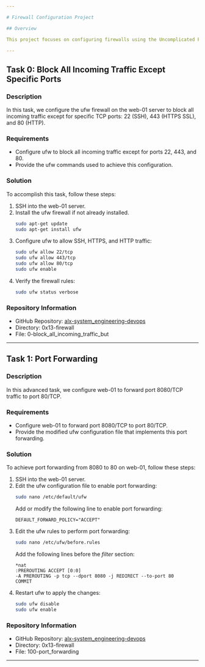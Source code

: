 ```yaml
---

# Firewall Configuration Project

## Overview

This project focuses on configuring firewalls using the Uncomplicated Firewall (ufw) utility on web servers. The tasks include blocking incoming traffic and setting up port forwarding.

---
```


## Task 0: Block All Incoming Traffic Except Specific Ports

### Description

In this task, we configure the ufw firewall on the web-01 server to block all incoming traffic except for specific TCP ports: 22 (SSH), 443 (HTTPS SSL), and 80 (HTTP).

### Requirements

- Configure ufw to block all incoming traffic except for ports 22, 443, and 80.
- Provide the ufw commands used to achieve this configuration.

### Solution

To accomplish this task, follow these steps:

1. SSH into the web-01 server.
2. Install the ufw firewall if not already installed.
   ```bash
   sudo apt-get update
   sudo apt-get install ufw
   ```
3. Configure ufw to allow SSH, HTTPS, and HTTP traffic:
   ```bash
   sudo ufw allow 22/tcp
   sudo ufw allow 443/tcp
   sudo ufw allow 80/tcp
   sudo ufw enable
   ```
4. Verify the firewall rules:
   ```bash
   sudo ufw status verbose
   ```

### Repository Information

- GitHub Repository: [alx-system_engineering-devops](https://github.com/username/alx-system_engineering-devops)
- Directory: 0x13-firewall
- File: 0-block_all_incoming_traffic_but

---

## Task 1: Port Forwarding

### Description

In this advanced task, we configure web-01 to forward port 8080/TCP traffic to port 80/TCP.

### Requirements

- Configure web-01 to forward port 8080/TCP to port 80/TCP.
- Provide the modified ufw configuration file that implements this port forwarding.

### Solution

To achieve port forwarding from 8080 to 80 on web-01, follow these steps:

1. SSH into the web-01 server.
2. Edit the ufw configuration file to enable port forwarding:
   ```bash
   sudo nano /etc/default/ufw
   ```
   Add or modify the following line to enable port forwarding:
   ```
   DEFAULT_FORWARD_POLICY="ACCEPT"
   ```
3. Edit the ufw rules to perform port forwarding:
   ```bash
   sudo nano /etc/ufw/before.rules
   ```
   Add the following lines before the *filter* section:
   ```
   *nat
   :PREROUTING ACCEPT [0:0]
   -A PREROUTING -p tcp --dport 8080 -j REDIRECT --to-port 80
   COMMIT
   ```
4. Restart ufw to apply the changes:
   ```bash
   sudo ufw disable
   sudo ufw enable
   ```

### Repository Information

- GitHub Repository: [alx-system_engineering-devops](https://github.com/username/alx-system_engineering-devops)
- Directory: 0x13-firewall
- File: 100-port_forwarding

---

